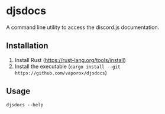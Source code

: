 # djsdocs

A command line utility to access the discord.js documentation.

## Installation

1. Install Rust (https://rust-lang.org/tools/install)
2. Install the executable (`cargo install --git https://github.com/vaporox/djsdocs`)

## Usage

```
djsdocs --help
```
